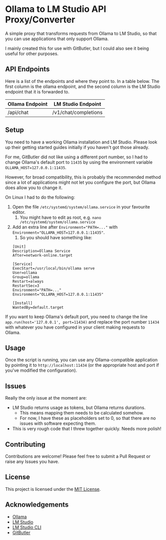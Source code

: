 # Ollama to LM Studio API Proxy/Converter
A simple proxy that transforms requests from Ollama to LM Studio, so that you can use applications that only support Ollama.

I mainly created this for use with GitButler, but I could also see it being useful for other purposes.

## API Endpoints

Here is a list of the endpoints and where they point to. In a table below.
The first column is the ollama endpoint, and the second column is the LM Studio endpoint that it is forwarded to.

| Ollama Endpoint      | LM Studio Endpoint   |
|----------------------|----------------------|
| /api/chat            | /v1/chat/completions |

## Setup 

You need to have a working Ollama installation and LM Studio. Please look up their getting started guides initially if you haven't got those already.

For me, GitButler did not like using a different port number, so I had to change Ollama's default port to `11435` by using the environment variable `OLLAMA_HOST=127.0.0.1:11435`.

However, for broad compatibility, this is probably the recommended method since a lot of applications might not let you configure the port, but Ollama does allow you to change it.

On Linux I had to do the following:

1. Open the file `/etc/systemd/system/ollama.service` in your favourite editor. 
   1. You might have to edit as root, e.g. `nano /etc/systemd/system/ollama.service` 
2. Add an extra line after `Environment="PATH=..."` with `Environment="OLLAMA_HOST=127.0.0.1:11435"`.
   1. So you should have something like:
   ```
   [Unit]
   Description=Ollama Service
   After=network-online.target

   [Service]
   ExecStart=/usr/local/bin/ollama serve
   User=ollama
   Group=ollama
   Restart=always
   RestartSec=3
   Environment="PATH=..."
   Environment="OLLAMA_HOST=127.0.0.1:11435"
   
   [Install]
   WantedBy=default.target
   ```

If you want to keep Ollama's default port, you need to change the line `app.run(host='127.0.0.1', port=11434)` and replace the port number `11434` with whatever you have configured in your client making requests to Ollama.

## Usage

Once the script is running, you can use any Ollama-compatible application by pointing it to `http://localhost:11434` (or the appropriate host and port if you've modified the configuration).

## Issues

Really the only issue at the moment are:

- LM Studio returns usage as tokens, but Ollama returns durations.
  - This means mapping them needs to be calculated somehow.
  - For now, I have these as placeholders set to 0, so that there are no issues with software expecting them.
- This is very rough code that I threw together quickly. Needs more polish!

## Contributing

Contributions are welcome! Please feel free to submit a Pull Request or raise any Issues you have.

## License

This project is licensed under the [MIT License](LICENSE).

## Acknowledgements

- [Ollama](https://github.com/ollama/ollama)
- [LM Studio](https://lmstudio.ai/)
- [LM Studio CLI](https://github.com/lmstudio-ai/lms)
- [GitButler](https://github.com/gitbutlerapp/gitbutler)
